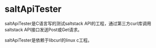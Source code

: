 # saltApiTester
saltApiTester是C语言写的测试saltstack API的工程，通过第三方curl库调用saltstack API接口发送Post或Get请求。

saltApiTester是依赖于libcurl的linux c工程。
